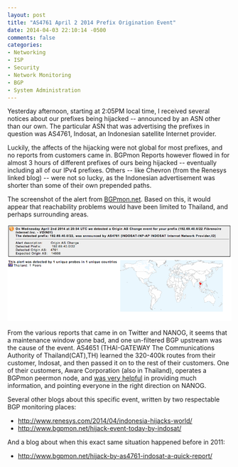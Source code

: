 ```yaml
---
layout: post
title: "AS4761 April 2 2014 Prefix Origination Event"
date: 2014-04-03 22:10:14 -0500
comments: false
categories: 
- Networking
- ISP
- Security
- Network Monitoring
- BGP
- System Administration
---
```

Yesterday afternoon, starting at 2:05PM local time, I received several notices about our prefixes being hijacked -- announced by an ASN other than our own. The particular ASN that was advertising the prefixes in question was AS4761, Indosat, an Indonesian satellite Internet provider.

Luckily, the affects of the hijacking were not global for most prefixes, and no reports from customers came in. BGPmon Reports however flowed in for almost 3 hours of different prefixes of ours being hijacked -- eventually including all of our IPv4 prefixes. Others -- like Chevron (from the Renesys linked blog) -- were not so lucky, as the Indonesian advertisement was shorter than some of their own prepended paths.

<!--more-->

The screenshot of the alert from [BGPmon.net](http://www.bgpmon.net/). Based on this, it would appear that reachability problems would have been limited to Thailand, and perhaps surrounding areas.

<img src="/images/as4761-hijack-notice.png">

From the various reports that came in on Twitter and NANOG, it seems that a maintenance window gone bad, and one un-filtered BGP upstream was the cause of the event. AS4651 (THAI-GATEWAY The Communications Authority of Thailand(CAT),TH) learned the 320-400k routes from their customer, Indosat, and then passed it on to the rest of their customers. One of their customers, Aware Corporation (also in Thailand), operates a BGPmon peermon node, and [was very helpful](http://mailman.nanog.org/pipermail/nanog/2014-April/065947.html) in providing much information, and pointing everyone in the right direction on NANOG.

Several other blogs about this specific event, written by two respectable BGP monitoring places:

*	http://www.renesys.com/2014/04/indonesia-hijacks-world/
*	http://www.bgpmon.net/hijack-event-today-by-indosat/

And a blog about when this exact same situation happened before in 2011:

*	http://www.bgpmon.net/hijack-by-as4761-indosat-a-quick-report/
